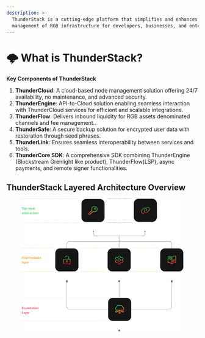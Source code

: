 ```yaml
---
description: >-
  ThunderStack is a cutting-edge platform that simplifies and enhances the
  management of RGB infrastructure for developers, businesses, and enterprises.
---
```


# 🌩️ What is ThunderStack?

**Key Components of ThunderStack**

1. **ThunderCloud**: A cloud-based node management solution offering 24/7 availability, no maintenance, and advanced security.
2. **ThunderEngine**: API-to-Cloud solution enabling seamless interaction with ThunderCloud services for efficient and scalable integrations.
3. **ThunderFlow**: Delivers inbound liquidity for RGB assets denominated channels and fee management..
4. **ThunderSafe**: A secure backup solution for encrypted user data with restoration through seed phrases.
5. **ThunderLink**: Ensures seamless interoperability between services and tools.
6. **ThunderCore SDK**: A comprehensive SDK combining ThunderEngine (Blockstream Grenlight like product), ThunderFlow(LSP), async payments, and remote signer functionalities.

## &#x20;ThunderStack Layered Architecture Overview

<figure><img src=".gitbook/assets/architecture.png" alt=""><figcaption></figcaption></figure>

